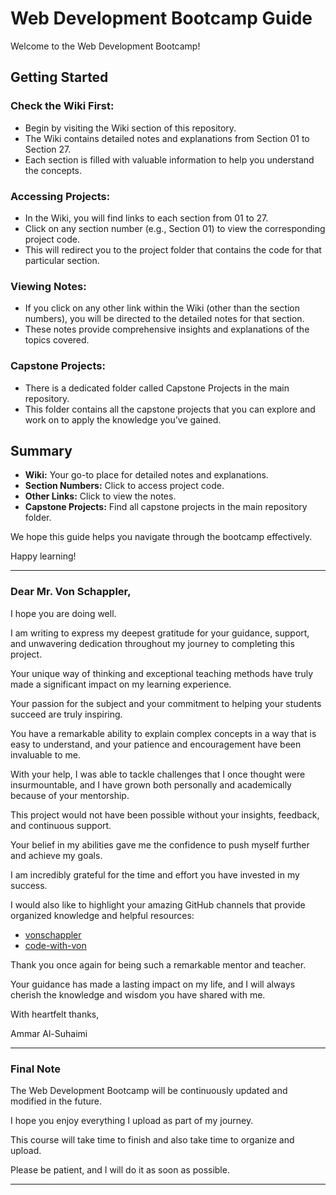 # Web Development Bootcamp Guide

Welcome to the Web Development Bootcamp!

## Getting Started

### Check the Wiki First:
- Begin by visiting the Wiki section of this repository.
- The Wiki contains detailed notes and explanations from Section 01 to Section 27.
- Each section is filled with valuable information to help you understand the concepts.

### Accessing Projects:
- In the Wiki, you will find links to each section from 01 to 27.
- Click on any section number (e.g., Section 01) to view the corresponding project code.
- This will redirect you to the project folder that contains the code for that particular section.

### Viewing Notes:
- If you click on any other link within the Wiki (other than the section numbers), you will be directed to the detailed notes for that section.
- These notes provide comprehensive insights and explanations of the topics covered.

### Capstone Projects:
- There is a dedicated folder called Capstone Projects in the main repository.
- This folder contains all the capstone projects that you can explore and work on to apply the knowledge you’ve gained.

## Summary
- **Wiki:** Your go-to place for detailed notes and explanations.
- **Section Numbers:** Click to access project code.
- **Other Links:** Click to view the notes.
- **Capstone Projects:** Find all capstone projects in the main repository folder.

We hope this guide helps you navigate through the bootcamp effectively. 

Happy learning!

---

### Dear Mr. Von Schappler,

I hope you are doing well.

I am writing to express my deepest gratitude for your guidance, support, and unwavering dedication throughout my journey to completing this project.

Your unique way of thinking and exceptional teaching methods have truly made a significant impact on my learning experience. 

Your passion for the subject and your commitment to helping your students succeed are truly inspiring.

You have a remarkable ability to explain complex concepts in a way that is easy to understand, and your patience and encouragement have been invaluable to me. 

With your help, I was able to tackle challenges that I once thought were insurmountable, and I have grown both personally and academically because of your mentorship.

This project would not have been possible without your insights, feedback, and continuous support. 

Your belief in my abilities gave me the confidence to push myself further and achieve my goals.

I am incredibly grateful for the time and effort you have invested in my success.

I would also like to highlight your amazing GitHub channels that provide organized knowledge and helpful resources:

- [vonschappler](https://github.com/vonschappler/)
- [code-with-von](https://github.com/code-with-von)


Thank you once again for being such a remarkable mentor and teacher. 

Your guidance has made a lasting impact on my life, and I will always cherish the knowledge and wisdom you have shared with me.

With heartfelt thanks,

Ammar Al-Suhaimi

---

### Final Note

The Web Development Bootcamp will be continuously updated and modified in the future. 

I hope you enjoy everything I upload as part of my journey. 

This course will take time to finish and also take time to organize and upload. 

Please be patient, and I will do it as soon as possible.

---
